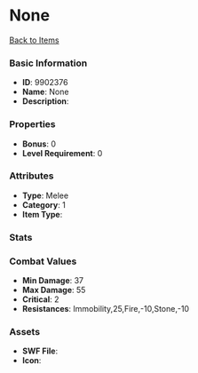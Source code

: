 # None



[Back to Items](../items.md)

### Basic Information

- **ID**: 9902376
- **Name**: None
- **Description**: 

### Properties

- **Bonus**: 0
- **Level Requirement**: 0

### Attributes

- **Type**: Melee
- **Category**: 1
- **Item Type**: 

### Stats


### Combat Values

- **Min Damage**: 37
- **Max Damage**: 55
- **Critical**: 2
- **Resistances**: Immobility,25,Fire,-10,Stone,-10

### Assets

- **SWF File**: 
- **Icon**: 

